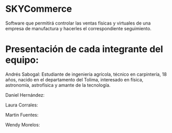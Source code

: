# SKYCommerce
Software que permitirá controlar las ventas físicas y virtuales de una empresa de manufactura y hacerles el correspondiente seguimiento.
# Presentación de cada integrante del equipo:
Andrés Sabogal: Estudiante de ingeniería agrícola, técnico en carpintería, 18 años, nacido en el departamento del Tolima, interesado en física, astronomía, astrofísica y amante de la tecnología.

Daniel Hernández:

Laura Corrales:

Martin Fuentes:

Wendy Morelos:
